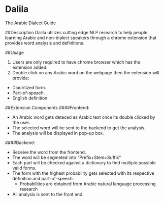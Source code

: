 # Dalila
The Arabic Dialect Guide

##Description
Dalila utilizes cutting edge NLP research to help people learning Arabic and non-dialect speakers through a chrome extension that provides word analysis and definitions. 

##Usage
1. Users are only required to have chrome browser which has the extension added.
2. Double click on any Arabic word on the webpage then the extension will provide:
  * Diacritized form.
  * Part-of-speach.
  * English definition.
  

##Extension Components
####Frontend:
  * An Arabic word gets deteced as Arabic text once its double clicked by the user. 
  * The selected word will be sent to the backend to get the analysis.
  * The analysis will be displayed in pop-up box.

####Backend:
  * Receive the word from the frontend.
  * The word will be segmeted into "Prefix+Stem+Suffix"
  * Each part will be checked against a dictionary to find multiple possible valid forms.
  * The form with the highest probability gets selected with its respective definition and part-of-speech.
    * Probabilities are obtained from Arabic natural language processing research
  * All analysis is sent to the front end.



